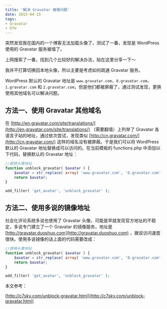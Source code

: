```yaml
---
title: '解决 Gravatar 被墙问题'
date: 2015-04-15
tags:
- Gravatar
- Gfw
---
```


突然发现我在国内的一个博客无法加载头像了，测试了一番，发现是 WordPress 使用的 Gravatar 服务被墙了。

上网搜索了一番，找到几个比较好的解决办法，贴在这里分享一下～

我并不打算切换回本地头像，所以主要是考虑如何疏通 Gravatar 服务。

<!--more-->

WordPress 默认的 Gravatar 地址是 ```www.gravatar.com```、```0.gravatar.com```、```1.gravatar.com``` 和 ```2.gravatar.com```，但是他们都被屏蔽了，通过测试发现，更换使用其他域名可以解决问题。

## 方法一、使用 Gravatar 其他域名

在 [http://en.gravatar.com/site/translations/](http://en.gravatar.com/site/translations/) （需要翻墙）上列举了 Gravatar 各语言子站的地址，通过依次尝试，发现类似 [http://cn.gravatar.com/](http://cn.gravatar.com/) 这样的域名没有被屏蔽。于是我们可以将 WordPress 默认的 Gravatar 地址替换成可以访问的。在当前模板的 functions.php 中添加以下代码，替换默认的 Gravatar 地址：

```PHP
//替换头像地址
function unblock_gravatar( $avatar ) {
    $avatar = str_replace( array( 'www.gravatar.com', '0.gravatar.com', '1.gravatar.com', '2.gravatar.com' ), 'cn.gravatar.com', $avatar );
    return $avatar;
}

add_filter( 'get_avatar', 'unblock_gravatar' );
```

## 方法二、使用多说的镜像地址

社会化评论系统多说也使用了 Gravatar 头像，可能是早就发现官方地址的不稳定，多说专门建立了一个 Gravatar 的镜像服务，地址是 [http://gravatar.duoshuo.com](http://gravatar.duoshuo.com) ，据说访问速度很快。使用多说镜像的话上面的代码需要改成：

```PHP
//替换头像地址
function unblock_gravatar( $avatar ) {
    $avatar = str_replace( array( 'www.gravatar.com', '0.gravatar.com', '1.gravatar.com', '2.gravatar.com' ), 'gravatar.duoshuo.com', $avatar );
    return $avatar;
}

add_filter( 'get_avatar', 'unblock_gravatar' );
```

本文参考：

[http://c7sky.com/unblock-gravatar.html](http://c7sky.com/unblock-gravatar.html)